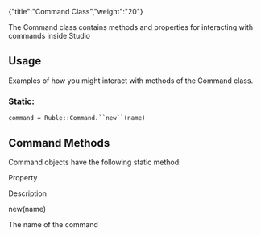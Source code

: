 {"title":"Command Class","weight":"20"} 

The Command class contains methods and properties for interacting with commands inside Studio

## Usage

Examples of how you might interact with methods of the Command class.

### Static:

`command = Ruble::Command.``new``(name)`

## Command Methods

Command objects have the following static method:

Property

Description

new(name)

The name of the command